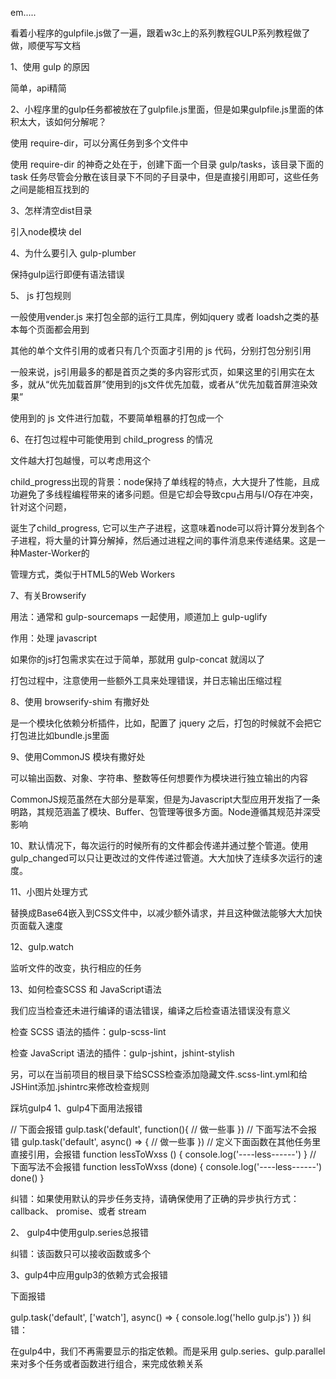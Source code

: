 em.....

看着小程序的gulpfile.js做了一遍，跟着w3c上的系列教程GULP系列教程做了做，顺便写写文档

 

1、使用 gulp 的原因

简单，api精简

2、小程序里的gulp任务都被放在了gulpfile.js里面，但是如果gulpfile.js里面的体积太大，该如何分解呢？

使用 require-dir，可以分离任务到多个文件中

使用 require-dir 的神奇之处在于，创建下面一个目录 gulp/tasks，该目录下面的 task 任务尽管会分散在该目录下不同的子目录中，但是直接引用即可，这些任务之间是能相互找到的

 

3、怎样清空dist目录

引入node模块 del

4、为什么要引入 gulp-plumber

保持gulp运行即便有语法错误

 

5、 js 打包规则

一般使用vender.js 来打包全部的运行工具库，例如jquery 或者 loadsh之类的基本每个页面都会用到

其他的单个文件引用的或者只有几个页面才引用的 js 代码，分别打包分别引用

一般来说，js引用最多的都是首页之类的多内容形式页，如果这里的引用实在太多，就从“优先加载首屏”使用到的js文件优先加载，或者从“优先加载首屏渲染效果”

使用到的 js 文件进行加载，不要简单粗暴的打包成一个

 

 6、在打包过程中可能使用到 child_progress 的情况

文件越大打包越慢，可以考虑用这个

child_progress出现的背景：node保持了单线程的特点，大大提升了性能，且成功避免了多线程编程带来的诸多问题。但是它却会导致cpu占用与I/O存在冲突，针对这个问题，

诞生了child_progress, 它可以生产子进程，这意味着node可以将计算分发到各个子进程，将大量的计算分解掉，然后通过进程之间的事件消息来传递结果。这是一种Master-Worker的

管理方式，类似于HTML5的Web Workers

 

7、有关Browserify

用法：通常和 gulp-sourcemaps 一起使用，顺道加上 gulp-uglify

作用：处理 javascript

如果你的js打包需求实在过于简单，那就用 gulp-concat 就阔以了

打包过程中，注意使用一些额外工具来处理错误，并日志输出压缩过程

 

8、使用 browserify-shim 有撒好处

是一个模块化依赖分析插件，比如，配置了 jquery 之后，打包的时候就不会把它打包进比如bundle.js里面

 

9、使用CommonJS 模块有撒好处

可以输出函数、对象、字符串、整数等任何想要作为模块进行独立输出的内容

CommonJS规范虽然在大部分是草案，但是为Javascript大型应用开发指了一条明路，其规范涵盖了模块、Buffer、包管理等很多方面。Node遵循其规范并深受影响

 

10、默认情况下，每次运行的时候所有的文件都会传递并通过整个管道。使用gulp_changed可以只让更改过的文件传递过管道。大大加快了连续多次运行的速度。

 

11、小图片处理方式

替换成Base64嵌入到CSS文件中，以减少额外请求，并且这种做法能够大大加快页面载入速度

 

12、gulp.watch

监听文件的改变，执行相应的任务

 

13、如何检查SCSS 和 JavaScript语法

我们应当检查还未进行编译的语法错误，编译之后检查语法错误没有意义

检查 SCSS 语法的插件：gulp-scss-lint

检查 JavaScript 语法的插件：gulp-jshint，jshint-stylish

另，可以在当前项目的根目录下给SCSS检查添加隐藏文件.scss-lint.yml和给JSHint添加.jshintrc来修改检查规则

踩坑gulp4
1、gulp4下面用法报错

// 下面会报错
gulp.task('default', function(){
    // 做一些事
})
// 下面写法不会报错
gulp.task('default', async() => {
    // 做一些事
})
// 定义下面函数在其他任务里直接引用，会报错
function lessToWxss () {
  console.log('----less------')
}
// 下面写法不会报错
function lessToWxss (done) {
  console.log('----less------')
  done()
}

纠错：如果使用默认的异步任务支持，请确保使用了正确的异步执行方式：callback、 promise、或者 stream

2、 gulp4中使用gulp.series总报错

纠错：该函数只可以接收函数或多个

3、gulp4中应用gulp3的依赖方式会报错

下面报错

gulp.task('default', ['watch'], async() => {
  console.log('hello gulp.js')
})
纠错：

在gulp4中，我们不再需要显示的指定依赖。而是采用 gulp.series、gulp.parallel来对多个任务或者函数进行组合，来完成依赖关系

